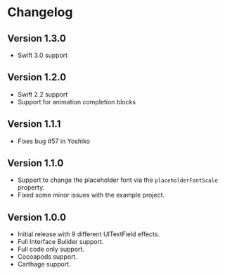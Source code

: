 # Changelog

## Version 1.3.0
  * Swift 3.0 support

## Version 1.2.0
  * Swift 2.2 support
  * Support for animation completion blocks

## Version 1.1.1
  * Fixes bug #57 in Yoshiko

## Version 1.1.0
  * Support to change the placeholder font via the `placeholderFontScale` property.
  * Fixed some minor issues with the example project.

## Version 1.0.0
  * Initial release with 9 different UITextField effects.
  * Full Interface Builder support.
  * Full code only support.
  * Cocoapods support.
  * Carthage support.
